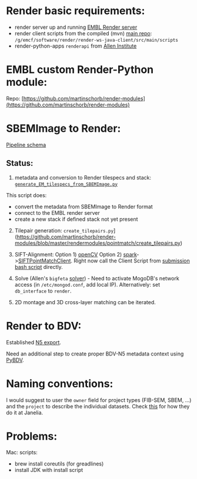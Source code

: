 
# Render basic requirements:


- render server up and running [EMBL Render server](http://render.embl.de)
- render client scripts from the compiled (mvn) [main repo](https://github.com/saalfeldlab/render): `/g/emcf/software/render/render-ws-java-client/src/main/scripts`
- render-python-apps `renderapi` from [Allen Institute](https://github.com/AllenInstitute/render-python-apps)


# EMBL custom Render-Python module:

Repo: [https://github.com/martinschorb/render-modules](https://github.com/martinschorb/render-modules)



# SBEMImage to Render:
[Pipeline schema](https://schorb.embl-community.io/volumealign/SBEM_scheme.html)

## Status:
1. metadata and conversion to Render tilespecs and stack: [`generate_EM_tilespecs_from_SBEMImage.py`](https://github.com/martinschorb/render-modules/blob/master/rendermodules/dataimport/generate_EM_tilespecs_from_SBEMImage.py)

This script does:
- convert the metadata from SBEMImage to Render format
- connect to the EMBL render server
- create a new stack if defined stack not yet present

2. Tilepair generation: `create_tilepairs.py`](https://github.com/martinschorb/render-modules/blob/master/rendermodules/pointmatch/create_tilepairs.py)

3. SIFT-Alignment: Option 1) [openCV](https://github.com/martinschorb/render-modules/blob/master/rendermodules/pointmatch/generate_point_matches_opencv.py)
  Option 2) [spark](https://github.com/martinschorb/render-modules/blob/master/rendermodules/pointmatch/generate_point_matches_spark.py)->[SIFTPointMatchClient](https://github.com/saalfeldlab/render/blob/geometric_descriptor/render-ws-spark-client/src/main/java/org/janelia/render/client/spark/SIFTPointMatchClient.java"). Right now call the Client Script from [submission bash script](https://git.embl.de/schorb/volumealign/-/blob/master/spark_slurm.sh) directly.

4. Solve (Allen's `bigfeta` [solver](https://github.com/martinschorb/render-modules/blob/master/rendermodules/solver/solve.py)) - Need to activate MogoDB's network access (in `/etc/mongod.conf`, add local IP). Alternatively: set `db_interface` to `render`.

5. 2D montage and 3D cross-layer matching can be iterated.

# Render to BDV:

Established [N5 export](https://github.com/saalfeldlab/render/blob/geometric_descriptor/render-ws-spark-client/src/main/java/org/janelia/render/client/spark/n5/N5Client.java).

Need an additional step to create proper BDV-N5 metadata context using [PyBDV](https://github.com/constantinpape/pybdv).


# Naming conventions:

I would suggest to user the `owner` field for project types (FIB-SEM, SBEM, ...) and the `project` to describe the individual datasets. Check [this](https://github.com/saalfeldlab/render/issues/106) for how they do it at Janelia.

# Problems:

Mac: scripts:
- brew install coreutils (for greadlines)
- install JDK with install script
